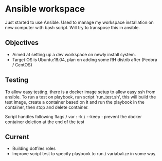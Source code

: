 # Ansible workspace

Just started to use Ansible. Used to manage my workspace installation on new computer with bash script.
Will try to transpose this in ansible.

## Objectives

- Aimed at setting up a dev workspace on newly install system.
- Target OS is Ubuntu:18.04, plan on adding some RH distrib after (Fedora / CentOS)

## Testing

To allow easy testing, there is a docker image setup to allow easy ssh from ansible.
To run a test on playbook, run script 'run_test.sh', this will build the test image, create a container based on it and run the playbook in the container, then stop and delete container.

Script handles following flags / var :
-k / --keep : prevent the docker container deletion at the end of the test

## Current
- Building dotfiles roles
- Improve script test to specify playbook to run / variabalize in some way.

